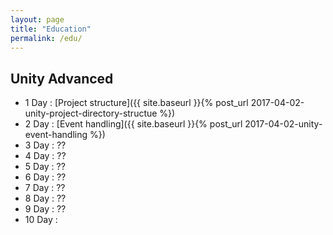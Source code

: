 ```yaml
---
layout: page
title: "Education"
permalink: /edu/
---
```


## Unity Advanced

- 1 Day : [Project structure]({{ site.baseurl }}{% post_url 2017-04-02-unity-project-directory-structue %})
- 2 Day : [Event handling]({{ site.baseurl }}{% post_url 2017-04-02-unity-event-handling %})
- 3 Day : ?? <!--[GameObeject Communication]({{ site.baseurl }}{% post_url 2017-03-31-unity-gameobject-communication %})-->
- 4 Day : ?? <!--[Scriptable Object]({{ site.baseurl }}{% post_url 2017-03-31-unity-scriptable-object %})-->
- 5 Day : ?? <!--[Useful attributes and properties]({{ site.baseurl }}{% post_url 2017-03-31-useful-attributes-and-properties %})-->
- 6 Day : ?? <!--[MVC, MVP, MVVM]({{ site.baseurl }}{% post_url 2017-03-31-useful-attributes-and-properties %})-->
- 7 Day : ?? <!--[Garbage Collection]({{ site.baseurl }}{% post_url 2017-03-31-garbage-collection-in-unity %})-->
- 8 Day : ?? <!--[3D Drawing pipeline]({{ site.baseurl }}{% post_url 2017-03-31-unity-3d-drawing-pipeline %})-->
- 9 Day : ?? <!--[Texture compression]({{ site.baseurl }}{% post_url 2017-03-31-using-texture-compression-in-unity %})-->
- 10 Day :
